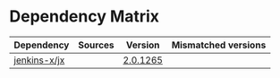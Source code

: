 # Dependency Matrix

Dependency | Sources | Version | Mismatched versions
---------- | ------- | ------- | -------------------
[jenkins-x/jx](https://github.com/jenkins-x/jx.git) |  | [2.0.1265](https://github.com/jenkins-x/jx/releases/tag/v2.0.1265) | 
